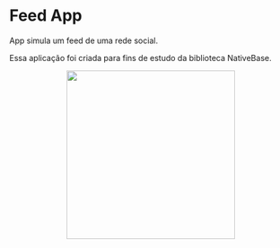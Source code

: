 # Feed App

App simula um feed de uma rede social.

Essa aplicação foi criada para fins de estudo da biblioteca NativeBase.

<div style="text-align: center;">
  <img src="https://github.com/lucivandosousa/feed-app/assets/14998480/4c1d5dcb-ec1c-432b-b200-022bd1ed928c" width="300"/>
</div>